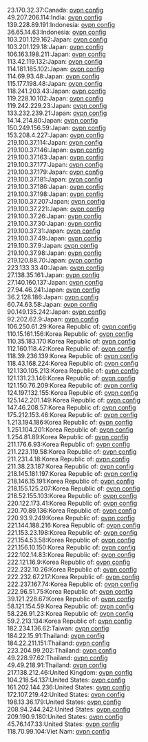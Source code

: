 23.170.32.37:Canada: [ovpn config](vpn/23_170_32_37.ovpn)  
49.207.206.114:India: [ovpn config](vpn/49_207_206_114.ovpn)  
139.228.89.191:Indonesia: [ovpn config](vpn/139_228_89_191.ovpn)  
36.65.14.63:Indonesia: [ovpn config](vpn/36_65_14_63.ovpn)  
103.201.129.162:Japan: [ovpn config](vpn/103_201_129_162.ovpn)  
103.201.129.18:Japan: [ovpn config](vpn/103_201_129_18.ovpn)  
106.163.198.211:Japan: [ovpn config](vpn/106_163_198_211.ovpn)  
113.42.119.132:Japan: [ovpn config](vpn/113_42_119_132.ovpn)  
114.181.185.102:Japan: [ovpn config](vpn/114_181_185_102.ovpn)  
114.69.93.48:Japan: [ovpn config](vpn/114_69_93_48.ovpn)  
115.177.198.48:Japan: [ovpn config](vpn/115_177_198_48.ovpn)  
118.241.203.43:Japan: [ovpn config](vpn/118_241_203_43.ovpn)  
119.228.10.102:Japan: [ovpn config](vpn/119_228_10_102.ovpn)  
119.242.229.23:Japan: [ovpn config](vpn/119_242_229_23.ovpn)  
133.232.239.21:Japan: [ovpn config](vpn/133_232_239_21.ovpn)  
14.14.214.80:Japan: [ovpn config](vpn/14_14_214_80.ovpn)  
150.249.156.59:Japan: [ovpn config](vpn/150_249_156_59.ovpn)  
153.208.4.227:Japan: [ovpn config](vpn/153_208_4_227.ovpn)  
219.100.37.114:Japan: [ovpn config](vpn/219_100_37_114.ovpn)  
219.100.37.146:Japan: [ovpn config](vpn/219_100_37_146.ovpn)  
219.100.37.163:Japan: [ovpn config](vpn/219_100_37_163.ovpn)  
219.100.37.177:Japan: [ovpn config](vpn/219_100_37_177.ovpn)  
219.100.37.179:Japan: [ovpn config](vpn/219_100_37_179.ovpn)  
219.100.37.181:Japan: [ovpn config](vpn/219_100_37_181.ovpn)  
219.100.37.186:Japan: [ovpn config](vpn/219_100_37_186.ovpn)  
219.100.37.198:Japan: [ovpn config](vpn/219_100_37_198.ovpn)  
219.100.37.207:Japan: [ovpn config](vpn/219_100_37_207.ovpn)  
219.100.37.221:Japan: [ovpn config](vpn/219_100_37_221.ovpn)  
219.100.37.26:Japan: [ovpn config](vpn/219_100_37_26.ovpn)  
219.100.37.30:Japan: [ovpn config](vpn/219_100_37_30.ovpn)  
219.100.37.31:Japan: [ovpn config](vpn/219_100_37_31.ovpn)  
219.100.37.49:Japan: [ovpn config](vpn/219_100_37_49.ovpn)  
219.100.37.9:Japan: [ovpn config](vpn/219_100_37_9.ovpn)  
219.100.37.98:Japan: [ovpn config](vpn/219_100_37_98.ovpn)  
219.120.88.70:Japan: [ovpn config](vpn/219_120_88_70.ovpn)  
223.133.33.40:Japan: [ovpn config](vpn/223_133_33_40.ovpn)  
27.138.35.161:Japan: [ovpn config](vpn/27_138_35_161.ovpn)  
27.140.160.137:Japan: [ovpn config](vpn/27_140_160_137.ovpn)  
27.94.46.241:Japan: [ovpn config](vpn/27_94_46_241.ovpn)  
36.2.128.186:Japan: [ovpn config](vpn/36_2_128_186.ovpn)  
60.74.63.58:Japan: [ovpn config](vpn/60_74_63_58.ovpn)  
90.149.135.242:Japan: [ovpn config](vpn/90_149_135_242.ovpn)  
92.202.62.9:Japan: [ovpn config](vpn/92_202_62_9.ovpn)  
106.250.61.29:Korea Republic of: [ovpn config](vpn/106_250_61_29.ovpn)  
110.15.161.156:Korea Republic of: [ovpn config](vpn/110_15_161_156.ovpn)  
110.35.183.170:Korea Republic of: [ovpn config](vpn/110_35_183_170.ovpn)  
112.160.118.42:Korea Republic of: [ovpn config](vpn/112_160_118_42.ovpn)  
118.39.236.139:Korea Republic of: [ovpn config](vpn/118_39_236_139.ovpn)  
118.43.168.224:Korea Republic of: [ovpn config](vpn/118_43_168_224.ovpn)  
121.130.105.213:Korea Republic of: [ovpn config](vpn/121_130_105_213.ovpn)  
121.131.23.146:Korea Republic of: [ovpn config](vpn/121_131_23_146.ovpn)  
121.150.76.209:Korea Republic of: [ovpn config](vpn/121_150_76_209.ovpn)  
124.197.132.155:Korea Republic of: [ovpn config](vpn/124_197_132_155.ovpn)  
125.142.201.149:Korea Republic of: [ovpn config](vpn/125_142_201_149.ovpn)  
147.46.208.57:Korea Republic of: [ovpn config](vpn/147_46_208_57.ovpn)  
175.212.153.46:Korea Republic of: [ovpn config](vpn/175_212_153_46.ovpn)  
1.213.194.186:Korea Republic of: [ovpn config](vpn/1_213_194_186.ovpn)  
1.251.104.201:Korea Republic of: [ovpn config](vpn/1_251_104_201.ovpn)  
1.254.81.89:Korea Republic of: [ovpn config](vpn/1_254_81_89.ovpn)  
211.176.6.93:Korea Republic of: [ovpn config](vpn/211_176_6_93.ovpn)  
211.223.119.58:Korea Republic of: [ovpn config](vpn/211_223_119_58.ovpn)  
211.231.4.18:Korea Republic of: [ovpn config](vpn/211_231_4_18.ovpn)  
211.38.23.187:Korea Republic of: [ovpn config](vpn/211_38_23_187.ovpn)  
218.145.181.197:Korea Republic of: [ovpn config](vpn/218_145_181_197.ovpn)  
218.146.15.191:Korea Republic of: [ovpn config](vpn/218_146_15_191.ovpn)  
218.155.125.207:Korea Republic of: [ovpn config](vpn/218_155_125_207.ovpn)  
218.52.155.103:Korea Republic of: [ovpn config](vpn/218_52_155_103.ovpn)  
220.122.173.41:Korea Republic of: [ovpn config](vpn/220_122_173_41.ovpn)  
220.70.89.136:Korea Republic of: [ovpn config](vpn/220_70_89_136.ovpn)  
220.93.9.249:Korea Republic of: [ovpn config](vpn/220_93_9_249.ovpn)  
221.144.188.216:Korea Republic of: [ovpn config](vpn/221_144_188_216.ovpn)  
221.153.23.198:Korea Republic of: [ovpn config](vpn/221_153_23_198.ovpn)  
221.154.53.58:Korea Republic of: [ovpn config](vpn/221_154_53_58.ovpn)  
221.156.10.150:Korea Republic of: [ovpn config](vpn/221_156_10_150.ovpn)  
222.102.14.83:Korea Republic of: [ovpn config](vpn/222_102_14_83.ovpn)  
222.121.16.9:Korea Republic of: [ovpn config](vpn/222_121_16_9.ovpn)  
222.232.10.26:Korea Republic of: [ovpn config](vpn/222_232_10_26.ovpn)  
222.232.67.217:Korea Republic of: [ovpn config](vpn/222_232_67_217.ovpn)  
222.237.167.74:Korea Republic of: [ovpn config](vpn/222_237_167_74.ovpn)  
222.96.51.75:Korea Republic of: [ovpn config](vpn/222_96_51_75.ovpn)  
39.121.228.67:Korea Republic of: [ovpn config](vpn/39_121_228_67.ovpn)  
58.121.154.59:Korea Republic of: [ovpn config](vpn/58_121_154_59.ovpn)  
58.226.91.23:Korea Republic of: [ovpn config](vpn/58_226_91_23.ovpn)  
59.2.213.134:Korea Republic of: [ovpn config](vpn/59_2_213_134.ovpn)  
182.234.136.62:Taiwan: [ovpn config](vpn/182_234_136_62.ovpn)  
184.22.15.91:Thailand: [ovpn config](vpn/184_22_15_91.ovpn)  
184.22.211.151:Thailand: [ovpn config](vpn/184_22_211_151.ovpn)  
223.204.99.202:Thailand: [ovpn config](vpn/223_204_99_202.ovpn)  
49.228.97.62:Thailand: [ovpn config](vpn/49_228_97_62.ovpn)  
49.49.218.91:Thailand: [ovpn config](vpn/49_49_218_91.ovpn)  
217.138.212.46:United Kingdom: [ovpn config](vpn/217_138_212_46.ovpn)  
104.218.54.137:United States: [ovpn config](vpn/104_218_54_137.ovpn)  
161.202.144.236:United States: [ovpn config](vpn/161_202_144_236.ovpn)  
172.107.219.42:United States: [ovpn config](vpn/172_107_219_42.ovpn)  
198.13.36.179:United States: [ovpn config](vpn/198_13_36_179.ovpn)  
208.94.244.242:United States: [ovpn config](vpn/208_94_244_242.ovpn)  
209.190.9.180:United States: [ovpn config](vpn/209_190_9_180.ovpn)  
45.76.147.33:United States: [ovpn config](vpn/45_76_147_33.ovpn)  
118.70.99.104:Viet Nam: [ovpn config](vpn/118_70_99_104.ovpn)  
